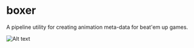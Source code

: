 boxer
=====

A pipeline utility for creating animation meta-data for beat'em up games.

![Alt text](http://forum.rivercityransom.com/uploads/default/_optimized/4af/427/bcba4d351c_663x500.png)
